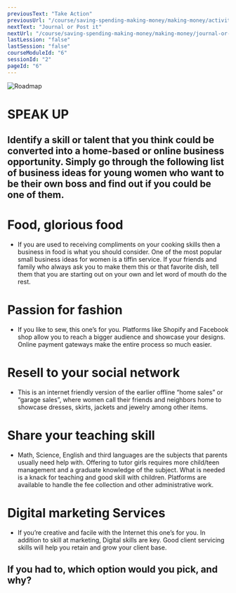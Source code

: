 ```yaml
---
previousText: "Take Action"
previousUrl: "/course/saving-spending-making-money/making-money/activities"
nextText: "Journal or Post it"
nextUrl: "/course/saving-spending-making-money/making-money/journal-or-post-it"
lastLession: "false"
lastSession: "false"
courseModuleId: "6"
sessionId: "2"
pageId: "6"
---
```



![Roadmap](/assets/img/lets-talk-about-it.png)
# SPEAK UP

## Identify a skill or talent that you think could be converted into a home-based or online business opportunity. Simply go through the following list of business ideas for young women who want to be their own boss and find out if you could be one of them.

# Food, glorious food
- If you are used to receiving compliments on your cooking skills then a business in food is what you should consider. One of the most popular small business ideas for women is a tiffin service. If your friends and family who always ask you to make them this or that favorite dish, tell them that you are starting out on your own and let word of mouth do the rest. 

# Passion for fashion
- If you like to sew, this one’s for you. Platforms like Shopify and Facebook shop allow you to reach a bigger audience and showcase your designs. Online payment gateways make the entire process so much easier.

# Resell to your social network
- This is an internet friendly version of the earlier offline “home sales” or “garage sales”, where women call their friends and neighbors home to showcase dresses, skirts, jackets and jewelry among other items.

# Share your teaching skill
- Math, Science, English and third languages are the subjects that parents usually need help with. Offering to tutor girls requires more child/teen management and a graduate knowledge of the subject. What is needed is a knack for teaching and good skill with children.
Platforms are available to handle the fee collection and other administrative work.

# Digital marketing Services
- If you’re creative and facile with the Internet this one’s for you. In addition to skill at marketing, Digital skills are key. Good client servicing skills will help you retain and grow your client base.

## If you had to, which option would you pick, and why?
<sparkle-feed-post assignment-name="If you had to, which option would you pick, and why?" ></sparkle-feed-post>
